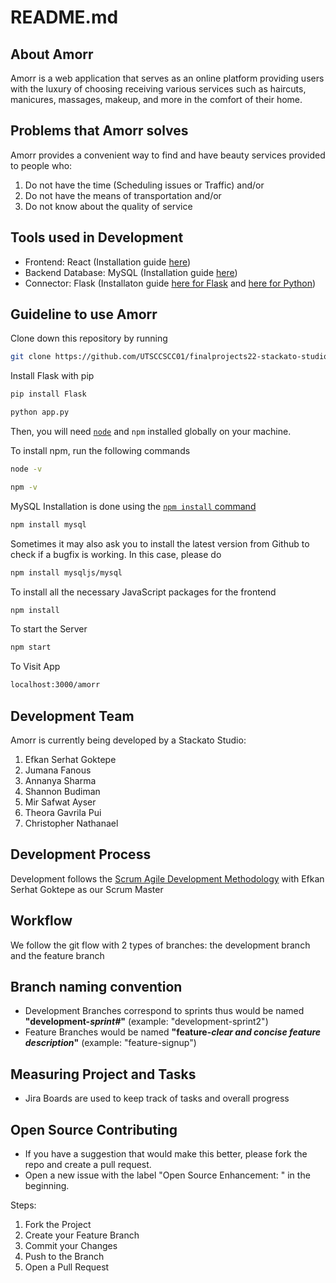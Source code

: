 # README.md

## About Amorr
Amorr is a web application that serves as an online platform providing users with the luxury of choosing receiving various services such as haircuts, manicures, massages, makeup, and more in the comfort of their home.

## Problems that Amorr solves
Amorr provides a convenient way to find and have beauty services provided to people who:
1. Do not have the time (Scheduling issues or Traffic) and/or
2. Do not have the means of transportation and/or
3. Do not know about the quality of service

## Tools used in Development
- Frontend: React (Installation guide [here](https://reactjs.org/docs/getting-started.html))
- Backend Database: MySQL (Installation guide [here](https://dev.mysql.com/doc/mysql-installation-excerpt/5.7/en/))
- Connector: Flask (Installaton guide [here for Flask](https://flask.palletsprojects.com/en/2.1.x/installation/) and [here for Python](https://www.python.org/downloads/))

## Guideline to use Amorr
Clone down this repository by running 
```sh
git clone https://github.com/UTSCCSCC01/finalprojects22-stackato-studio.git
```

Install Flask with pip

```sh
pip install Flask
```
```sh
python app.py
```

Then, you will need [`node`](https://nodejs.org/en/) and `npm` installed globally on your machine.  

To install npm, run the following commands

```sh
node -v
```
```sh
npm -v
```

MySQL Installation is done using the
[`npm install` command](https://docs.npmjs.com/getting-started/installing-npm-packages-locally)

```sh
npm install mysql
```

Sometimes it may also ask you to install the latest version from Github to check
if a bugfix is working. In this case, please do

```sh
npm install mysqljs/mysql
```

To install all the necessary JavaScript packages for the frontend

```sh
npm install
```  

To start the Server

```sh
npm start
```  

To Visit App

```sh
localhost:3000/amorr
```

## Development Team
Amorr is currently being developed by a Stackato Studio:
1. Efkan Serhat Goktepe
2. Jumana Fanous
3. Annanya Sharma
4. Shannon Budiman
5. Mir Safwat Ayser
6. Theora Gavrila Pui
7. Christopher Nathanael

## Development Process
Development follows the [Scrum Agile Development Methodology](https://www.scrum.org/resources/what-is-scrum) with Efkan Serhat Goktepe as our Scrum Master

## Workflow
We follow the git flow with 2 types of branches: the development branch and the feature branch

## Branch naming convention
- Development Branches correspond to sprints thus would be named __"development-*sprint#*"__ (example: "development-sprint2")
- Feature Branches would be named __"feature-*clear and concise feature description*"__ (example: "feature-signup")

## Measuring Project and Tasks
- Jira Boards are used to keep track of tasks and overall progress

## Open Source Contributing
- If you have a suggestion that would make this better, please fork the repo and create a pull request.
- Open a new issue with the label "Open Source Enhancement: " in the beginning.

Steps:
1. Fork the Project
2. Create your Feature Branch
3. Commit your Changes
4. Push to the Branch
5. Open a Pull Request
